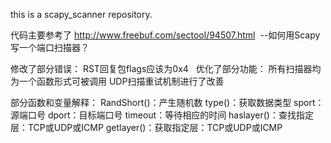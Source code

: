 
this is a scapy_scanner repository.

代码主要参考了 http://www.freebuf.com/sectool/94507.html  --如何用Scapy写一个端口扫描器？ 

修改了部分错误：
	RST回复包flags应该为0x4
               
优化了部分功能：
	所有扫描器均为一个函数形式可被调用
	UDP扫描重试机制进行了改善

部分函数和变量解释：
    RandShort()：产生随机数 
    type()：获取数据类型 
    sport：源端口号
    dport：目标端口号
    timeout：等待相应的时间
    haslayer()：查找指定层：TCP或UDP或ICMP
    getlayer()：获取指定层：TCP或UDP或ICMP
